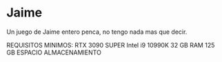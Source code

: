 # Jaime
 Un juego de Jaime entero penca, no tengo nada mas que decir.

REQUISITOS MINIMOS: RTX 3090 SUPER Intel i9 10990K 32 GB RAM 125 GB ESPACIO ALMACENAMIENTO
